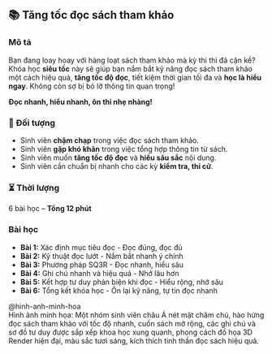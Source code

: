 ## 📚 Tăng tốc đọc sách tham khảo  

### Mô tả  
Bạn đang loay hoay với hàng loạt sách tham khảo mà kỳ thi thì đã cận kề? Khóa học **siêu tốc** này sẽ giúp bạn nắm bắt kỹ năng đọc sách tham khảo một cách hiệu quả, **tăng tốc độ đọc**, tiết kiệm thời gian tối đa và **học là hiểu ngay**. Không còn sợ bị bỏ lỡ thông tin quan trọng!

**Đọc nhanh, hiểu nhanh, ôn thi nhẹ nhàng!**  

### 🎯 Đối tượng  
- Sinh viên **chậm chạp** trong việc đọc sách tham khảo.  
- Sinh viên **gặp khó khăn** trong việc tổng hợp thông tin từ sách.  
- Sinh viên muốn **tăng tốc độ đọc** và **hiểu sâu sắc** nội dung.  
- Sinh viên cần chuẩn bị nhanh cho các kỳ **kiểm tra, thi cử**.  

### ⏳ Thời lượng  
6 bài học – **Tổng 12 phút**  

### Bài học  
- **Bài 1:** Xác định mục tiêu đọc - Đọc đúng, đọc đủ  
- **Bài 2:** Kỹ thuật đọc lướt - Nắm bắt nhanh ý chính  
- **Bài 3:** Phương pháp SQ3R - Đọc nhanh, hiểu sâu  
- **Bài 4:** Ghi chú nhanh và hiệu quả - Nhớ lâu hơn  
- **Bài 5:** Kết hợp tư duy phản biện khi đọc - Hiểu rộng, nhớ sâu  
- **Bài 6:** Tổng kết khóa học - Ôn lại kỹ năng, tự tin đọc nhanh  

@hinh-anh-minh-hoa  
Hình ảnh minh họa: Một nhóm sinh viên châu Á nét mặt chăm chú, hào hứng đọc sách tham khảo với tốc độ nhanh, cuốn sách mở rộng, các ghi chú và sơ đồ tư duy được sắp xếp khoa học xung quanh, phong cách đồ họa 3D Render hiện đại, màu sắc tươi sáng, kích thích tinh thần đọc sách hiệu quả.